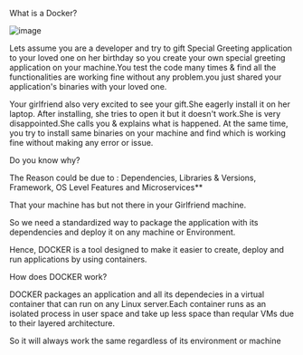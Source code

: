 What is a Docker?

![image](https://user-images.githubusercontent.com/28212603/139682461-dc664f2b-5b96-4198-9c7f-59d924c00e71.png)

Lets assume you are a developer and try to gift Special Greeting application to your loved one on her birthday so you create your own special greeting application on your machine.You test the code many times & find all the functionalities are working fine without any problem.you just shared your application's binaries with your loved one.

Your girlfriend also very excited to see your gift.She eagerly install it on her laptop. After installing, she tries to open it but it doesn't work.She is very disappointed.She calls you & explains what is happened. At the same time, you try to install same binaries on your machine and find which is working fine without making any error or issue.

Do you know why?

The Reason could be due to : Dependencies, Libraries & Versions, Framework, OS Level Features and Microservices**

That your machine has but not there in your Girlfriend machine.

So we need a standardized way to package the application with its dependencies and deploy it on any machine or Environment.

Hence, DOCKER is a tool designed to make it easier to create, deploy and run applications by using containers.

How does DOCKER work?

DOCKER packages an application and all its dependecies in a virtual container that can run on any Linux server.Each container runs as an isolated process in user space and take up less space than reqular VMs due to their layered architecture.

So it will always work the same regardless of its environment or machine
